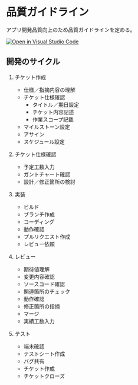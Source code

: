 # 品質ガイドライン

アプリ開発品質向上のため品質ガイドラインを定める。

[![Open in Visual Studio Code](https://img.shields.io/static/v1?logo=visualstudiocode&label=&message=Open%20in%20Visual%20Studio%20Code&labelColor=2c2c32&color=007acc&logoColor=007acc)](https://open.vscode.dev/pentagon-tokyo/ptg-quality)

## 開発のサイクル

1. チケット作成

   - 仕様／指摘内容の理解
   - チケット仕様確認
     - タイトル／期日設定
     - チケット内容記述
     - 作業スコープ記載
   - マイルストーン設定
   - アサイン
   - スケジュール設定

2. チケット仕様確認

   - 予定工数入力
   - ガントチャート確認
   - 設計／修正箇所の検討

3. 実装

   - ビルド
   - ブランチ作成
   - コーディング
   - 動作確認
   - プルリクエスト作成
   - レビュー依頼

4. レビュー

   - 期待値理解
   - 変更内容確認
   - ソースコード確認
   - 関連箇所のチェック
   - 動作確認
   - 修正箇所の指摘
   - マージ
   - 実績工数入力

5. テスト
   - 端末確認
   - テストシート作成
   - バグ共有
   - チケット作成
   - チケットクローズ
